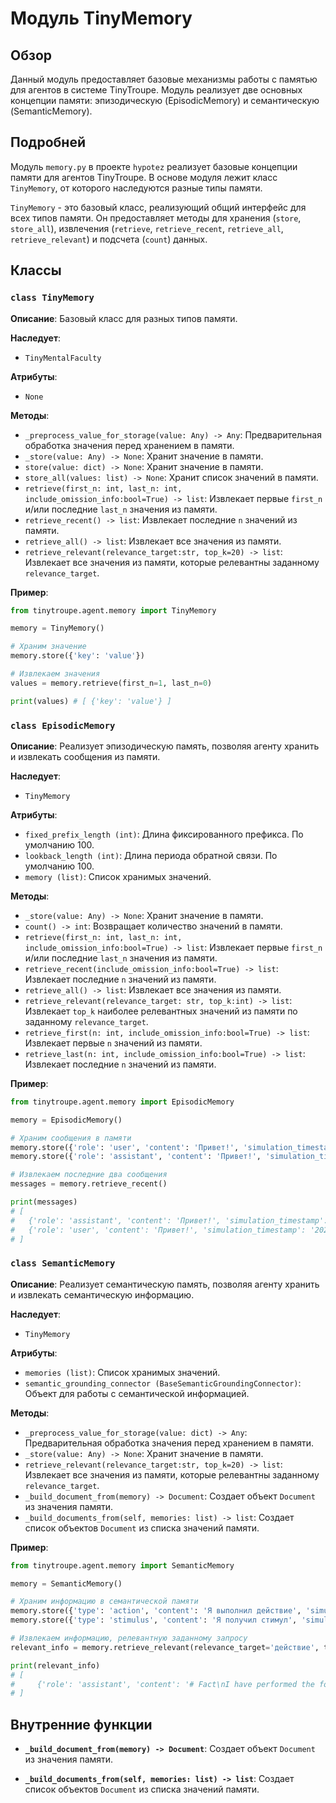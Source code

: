 # Модуль TinyMemory
## Обзор

Данный модуль предоставляет базовые механизмы работы с памятью для агентов в системе TinyTroupe. Модуль реализует две основных концепции памяти: эпизодическую (EpisodicMemory) и семантическую (SemanticMemory).

## Подробней

Модуль `memory.py` в проекте `hypotez` реализует базовые концепции памяти для агентов TinyTroupe. В основе модуля лежит класс `TinyMemory`, от которого наследуются разные типы памяти. 

`TinyMemory` - это базовый класс, реализующий общий интерфейс для всех типов памяти. Он предоставляет методы для хранения (`store`, `store_all`), извлечения (`retrieve`, `retrieve_recent`, `retrieve_all`, `retrieve_relevant`) и подсчета (`count`) данных.

## Классы

### `class TinyMemory`

**Описание**: Базовый класс для разных типов памяти.

**Наследует**:

* `TinyMentalFaculty`

**Атрибуты**:

* `None`

**Методы**:

* `_preprocess_value_for_storage(value: Any) -> Any`: Предварительная обработка значения перед хранением в памяти.
* `_store(value: Any) -> None`: Хранит значение в памяти. 
* `store(value: dict) -> None`: Хранит значение в памяти.
* `store_all(values: list) -> None`: Хранит список значений в памяти.
* `retrieve(first_n: int, last_n: int, include_omission_info:bool=True) -> list`: Извлекает первые `first_n` и/или последние `last_n` значения из памяти.
* `retrieve_recent() -> list`: Извлекает последние `n` значений из памяти.
* `retrieve_all() -> list`: Извлекает все значения из памяти.
* `retrieve_relevant(relevance_target:str, top_k=20) -> list`: Извлекает все значения из памяти, которые релевантны заданному `relevance_target`.

**Пример**:

```python
from tinytroupe.agent.memory import TinyMemory

memory = TinyMemory()

# Храним значение
memory.store({'key': 'value'})

# Извлекаем значения
values = memory.retrieve(first_n=1, last_n=0)

print(values) # [ {'key': 'value'} ]
```


### `class EpisodicMemory`

**Описание**: Реализует эпизодическую память, позволяя агенту хранить и извлекать сообщения из памяти.

**Наследует**:

* `TinyMemory`

**Атрибуты**:

* `fixed_prefix_length (int)`: Длина фиксированного префикса. По умолчанию 100.
* `lookback_length (int)`: Длина периода обратной связи. По умолчанию 100.
* `memory (list)`: Список хранимых значений.

**Методы**:

* `_store(value: Any) -> None`: Хранит значение в памяти.
* `count() -> int`: Возвращает количество значений в памяти.
* `retrieve(first_n: int, last_n: int, include_omission_info:bool=True) -> list`: Извлекает первые `first_n` и/или последние `last_n` значения из памяти.
* `retrieve_recent(include_omission_info:bool=True) -> list`: Извлекает последние `n` значений из памяти.
* `retrieve_all() -> list`: Извлекает все значения из памяти.
* `retrieve_relevant(relevance_target: str, top_k:int) -> list`: Извлекает `top_k` наиболее релевантных значений из памяти по заданному `relevance_target`.
* `retrieve_first(n: int, include_omission_info:bool=True) -> list`: Извлекает первые `n` значений из памяти.
* `retrieve_last(n: int, include_omission_info:bool=True) -> list`: Извлекает последние `n` значений из памяти.

**Пример**:

```python
from tinytroupe.agent.memory import EpisodicMemory

memory = EpisodicMemory()

# Храним сообщения в памяти
memory.store({'role': 'user', 'content': 'Привет!', 'simulation_timestamp': '2023-12-01T12:00:00'})
memory.store({'role': 'assistant', 'content': 'Привет!', 'simulation_timestamp': '2023-12-01T12:01:00'})

# Извлекаем последние два сообщения
messages = memory.retrieve_recent()

print(messages)
# [
#   {'role': 'assistant', 'content': 'Привет!', 'simulation_timestamp': '2023-12-01T12:01:00'},
#   {'role': 'user', 'content': 'Привет!', 'simulation_timestamp': '2023-12-01T12:00:00'},
# ]
```

### `class SemanticMemory`

**Описание**: Реализует семантическую память, позволяя агенту хранить и извлекать семантическую информацию.

**Наследует**:

* `TinyMemory`

**Атрибуты**:

* `memories (list)`: Список хранимых значений.
* `semantic_grounding_connector (BaseSemanticGroundingConnector)`: Объект для работы с семантической информацией.

**Методы**:

* `_preprocess_value_for_storage(value: dict) -> Any`: Предварительная обработка значения перед хранением в памяти.
* `_store(value: Any) -> None`: Хранит значение в памяти.
* `retrieve_relevant(relevance_target:str, top_k=20) -> list`: Извлекает все значения из памяти, которые релевантны заданному `relevance_target`.
* `_build_document_from(memory) -> Document`: Создает объект `Document` из значения памяти.
* `_build_documents_from(self, memories: list) -> list`: Создает список объектов `Document` из списка значений памяти.

**Пример**:

```python
from tinytroupe.agent.memory import SemanticMemory

memory = SemanticMemory()

# Храним информацию в семантической памяти
memory.store({'type': 'action', 'content': 'Я выполнил действие', 'simulation_timestamp': '2023-12-01T12:00:00'})
memory.store({'type': 'stimulus', 'content': 'Я получил стимул', 'simulation_timestamp': '2023-12-01T12:01:00'})

# Извлекаем информацию, релевантную заданному запросу
relevant_info = memory.retrieve_relevant(relevance_target='действие', top_k=1)

print(relevant_info)
# [
#     {'role': 'assistant', 'content': '# Fact\nI have performed the following action at date and time 2023-12-01T12:00:00:\n\n Я выполнил действие', 'simulation_timestamp': '2023-12-01T12:00:00'}
# ]
```


## Внутренние функции

* **`_build_document_from(memory) -> Document`**: 
Создает объект `Document` из значения памяти. 

* **`_build_documents_from(self, memories: list) -> list`**: 
Создает список объектов `Document` из списка значений памяти.